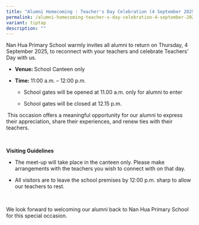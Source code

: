 ```yaml
---
title: "Alumni Homecoming : Teacher's Day Celebration (4 September 2025)"
permalink: /alumni-homecoming-teacher-s-day-celebration-4-september-2025/
variant: tiptap
description: ""
---
```

<p>Nan Hua Primary School warmly invites all alumni to return on Thursday,
4 September 2025, to reconnect with your teachers and celebrate Teachers’
Day with us.</p>
<ul data-tight="true" class="tight">
<li>
<p><strong>Venue: </strong>School Canteen only</p>
</li>
<li>
<p><strong>Time: </strong>11:00 a.m. – 12:00 p.m.</p>
<ul data-tight="true" class="tight">
<li>
<p>School gates will be opened at 11.00 a.m. only for alumni to enter</p>
</li>
<li>
<p>School gates will be closed at 12.15 p.m.</p>
</li>
</ul>
</li>
</ul>
<p><strong>&nbsp;</strong>This occasion offers a meaningful opportunity for
our alumni to express their appreciation, share their experiences, and
renew ties with their teachers.</p>
<p><strong>&nbsp;</strong>
</p>
<p><strong>Visiting Guidelines</strong>
</p>
<ul data-tight="true" class="tight">
<li>
<p>The meet-up will take place in the canteen only. Please make arrangements
with the teachers you wish to connect with on that day.</p>
</li>
<li>
<p>All visitors are to leave the school premises by 12:00 p.m. sharp to allow
our teachers to rest.</p>
</li>
</ul>
<p>&nbsp;</p>
<p>We look forward to welcoming our alumni back to Nan Hua Primary School
for this special occasion.</p>